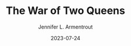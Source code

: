 ---
title: The War of Two Queens
author: Jennifer L. Armentrout
genre: Fantasy
test: fantasy
date: 2023-07-24
cover: TWOTQ
image: /images/TWOTQ.webp
altImg: The War of Two Queens book cover
rating: TBR
tags: deck
---